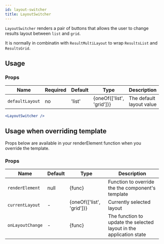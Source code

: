 ```yaml
---
id: layout-switcher
title: LayoutSwitcher
---
```


`LayoutSwitcher` renders a pair of buttons that allows the user to change results layout between `list` and `grid`.

It is normally in combinatin with `ResultMultiLayout` to wrap `ResultsList` and `ResultsGrid`.

## Usage

### Props

| Name                  | Required  | Default       | Type                      | Description               |
| ----------------------|-----------|---------------| --------------------------|---------------------------|
| ``defaultLayout``     | no        | 'list'        | {oneOf(['list', 'grid'])} | The default layout value  |

```jsx
<LayoutSwitcher />
```

## Usage when overriding template

Props below are available in your renderElement function when you override the template.

### Props

| Name              | Default   | Type                     | Description             |
| ------------------|-----------|--------------------------|-------------------------|
| ``renderElement`` | null      | {func}                   | Function to override the the component's template |
| ``currentLayout`` | -         | {oneOf(['list', 'grid'])}| Currently selected layout |
| ``onLayoutChange``| -         | {func}                   | The function to update the selected layout in the application state |
